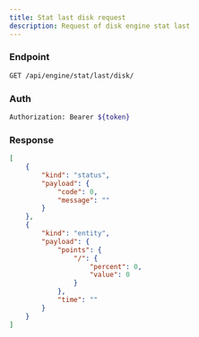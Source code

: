 ```yaml
---
title: Stat last disk request
description: Request of disk engine stat last
---
```


### Endpoint

```bash
GET /api/engine/stat/last/disk/
```

### Auth

```bash
Authorization: Bearer ${token}
```

### Response

```json [Json]
[
    {
        "kind": "status",
        "payload": {
            "code": 0,
            "message": ""
        }
    },
    {
        "kind": "entity",
        "payload": {
            "points": {
                "/": {
                    "percent": 0,
                    "value": 0
                }
            },
            "time": ""
        }
    }
]
```

